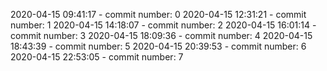 2020-04-15 09:41:17 - commit number: 0
2020-04-15 12:31:21 - commit number: 1
2020-04-15 14:18:07 - commit number: 2
2020-04-15 16:01:14 - commit number: 3
2020-04-15 18:09:36 - commit number: 4
2020-04-15 18:43:39 - commit number: 5
2020-04-15 20:39:53 - commit number: 6
2020-04-15 22:53:05 - commit number: 7
